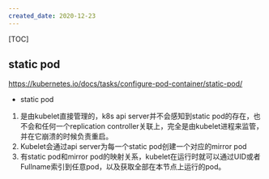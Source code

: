 ```yaml
---
created_date: 2020-12-23
---
```


[TOC]

## static pod
https://kubernetes.io/docs/tasks/configure-pod-container/static-pod/

- static pod
1. 是由kubelet直接管理的，k8s api server并不会感知到static pod的存在，也不会和任何一个replication controller关联上，完全是由kubelet进程来监管，并在它崩溃的时候负责重启。
2. Kubelet会通过api server为每一个static pod创建一个对应的mirror pod
3. 有static pod和mirror pod的映射关系，kubelet在运行时就可以通过UID或者Fullname索引到任意pod，以及获取全部在本节点上运行的pod。
